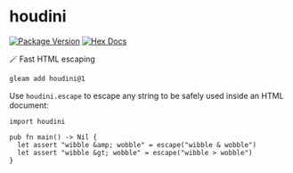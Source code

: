 # houdini

[![Package Version](https://img.shields.io/hexpm/v/houdini)](https://hex.pm/packages/houdini)
[![Hex Docs](https://img.shields.io/badge/hex-docs-ffaff3)](https://hexdocs.pm/houdini/)

🪄 Fast HTML escaping

```sh
gleam add houdini@1
```

Use `houdini.escape` to escape any string to be safely used inside an HTML
document:

```gleam
import houdini

pub fn main() -> Nil {
  let assert "wibble &amp; wobble" = escape("wibble & wobble")
  let assert "wibble &gt; wobble" = escape("wibble > wobble")
}
```
